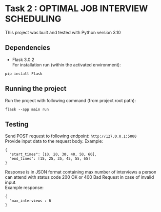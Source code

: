 # Task 2 : OPTIMAL JOB INTERVIEW SCHEDULING

This project was built and tested with Python version 3.10

## Dependencies

- Flask 3.0.2  
For installation run (within the activated environment):
```
pip install Flask
```

## Running the project

Run the project with following command (from project root path):
```
flask --app main run
```

## Testing

Send POST request to following endpoint: `http://127.0.0.1:5000`  
Provide input data to the request body. Example:
```
{
  "start_times": [10, 20, 30, 40, 50, 60],
  "end_times": [15, 25, 35, 45, 55, 65]
}
```

Response is in JSON format containing max number of interviews a person can attend with status code 200 OK or 400 Bad Request in case of invalid input.  
Example response:
```
{
  "max_interviews : 6
}
```
